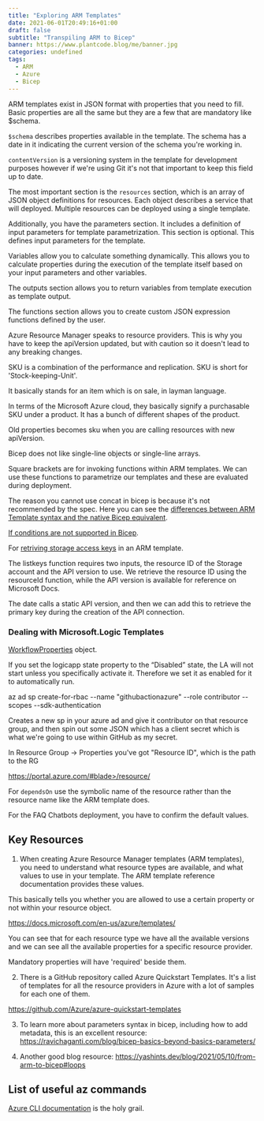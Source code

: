```yaml
---
title: "Exploring ARM Templates"
date: 2021-06-01T20:49:16+01:00
draft: false
subtitle: "Transpiling ARM to Bicep"
banner: https://www.plantcode.blog/me/banner.jpg
categories: undefined
tags:
  - ARM
  - Azure
  - Bicep
---
```


ARM templates exist in JSON format with properties that you need to fill. Basic properties are all the same but they are a few that are mandatory like $schema.

`$schema` describes properties available in the template. The schema has a date in it indicating the current version of the schema you're working in.

`contentVersion` is a versioning system in the template for development purposes however if we're using Git it's not that important to keep this field up to date.

The most important section is the `resources` section, which is an array of JSON object definitions for resources. Each object describes a service that will deployed. Multiple resources can be deployed using a single template.

Additionally, you have the parameters section. It includes a definition of input parameters for template parametrization. This section is optional. This defines input parameters for the template.

Variables allow you to calculate something dynamically. This allows you to calculate properties during the execution of the template itself based on your input parameters and other variables.

The outputs section allows you to return variables from template execution as template output.

The functions section allows you to create custom JSON expression functions defined by the user.

Azure Resource Manager speaks to resource providers. This is why you have to keep the apiVersion updated, but with caution so it doesn't lead to any breaking changes.

SKU is a combination of the performance and replication. SKU is short for 'Stock-keeping-Unit'.

It basically stands for an item which is on sale, in layman language.

In terms of the Microsoft Azure cloud, they basically signify a purchasable SKU under a product. It has a bunch of different shapes of the product.

Old properties becomes sku when you are calling resources with new apiVersion.

Bicep does not like single-line objects or single-line arrays.

Square brackets are for invoking functions within ARM templates. We can use these functions to parametrize our templates and these are evaluated during deployment.

The reason you cannot use concat in bicep is because it's not recommended by the spec. Here you can see the [differences between ARM Template syntax and the native Bicep equivalent](https://github.com/Azure/bicep/blob/main/docs/arm2bicep.md).

[If conditions are not supported in Bicep](https://docs.microsoft.com/en-us/azure/azure-resource-manager/templates/template-functions-logical#if).

For [retriving storage access keys](https://blog.eldert.net/retrieve-azure-storage-access-keys-in-arm-template/) in an ARM template.

The listkeys function requires two inputs, the resource ID of the Storage account and the API version to use. We retrieve the resource ID using the resourceId function, while the API version is available for reference on Microsoft Docs.

The date calls a static API version, and then we can add this to retrieve the primary key during the creation of the API connection.

### Dealing with Microsoft.Logic Templates

[WorkflowProperties](https://docs.microsoft.com/en-us/azure/templates/microsoft.logic/2019-05-01/workflows?tabs=json#workflowproperties-object) object.

If you set the logicapp state property to the “Disabled” state, the LA will not start unless you specifically activate it. Therefore we set it as enabled for it to automatically run.

az ad sp create-for-rbac --name "githubactionazure" --role contributor --scopes <Resource ID>
--sdk-authentication

Creates a new sp in your azure ad and give it contributor on that resource group, and then spin out some JSON which has a client secret which is what we're going to use within GitHub as my secret.

In Resource Group -> Properties you've got "Resource ID", which is the path to the RG

https://portal.azure.com/#blade>/resource/<Resource ID>

For `dependsOn` use the symbolic name of the resource rather than the resource name like the ARM template does.

For the FAQ Chatbots deployment, you have to confirm the default values.


## Key Resources

1. When creating Azure Resource Manager templates (ARM templates), you need to understand what resource types are available, and what values to use in your template. The ARM template reference documentation provides these values.

This basically tells you whether you are allowed to use a certain property or not within your resource object.

https://docs.microsoft.com/en-us/azure/templates/

You can see that for each resource type we have all the available versions and we can see all the available properties for a specific resource provider.

Mandatory properties will have 'required' beside them.

2. There is a GitHub repository called Azure Quickstart Templates. It's a list of templates for all the resource providers in Azure with a lot of samples for each one of them.

https://github.com/Azure/azure-quickstart-templates

3. To learn more about parameters syntax in bicep, including how to add metadata, this is an excellent resource: https://ravichaganti.com/blog/bicep-basics-beyond-basics-parameters/

4. Another good blog resource: https://yashints.dev/blog/2021/05/10/from-arm-to-bicep#loops



## List of useful az commands

[Azure CLI documentation](https://docs.microsoft.com/en-us/cli/azure/) is the holy grail.
